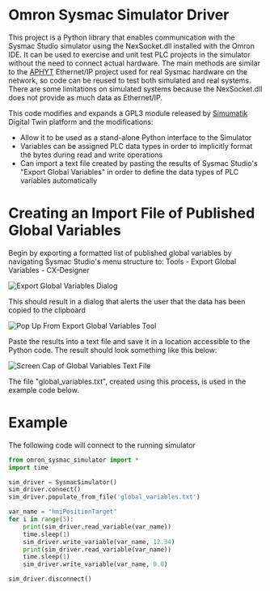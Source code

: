 # Omron Sysmac Simulator Driver

This project is a Python library that enables communication with the Sysmac Studio simulator using the NexSocket.dll installed with the Omron IDE. It can be used to exercise and unit test PLC projects in the simulator without the need to connect actual hardware. The main methods are similar to the [APHYT](https://github.com/aphyt/aphytcomm) Ethernet/IP project used for real Sysmac hardware on the network, so code can be reused to test both simulated and real systems. There are some limitations on simulated systems because the NexSocket.dll does not provide as much data as Ethernet/IP.

This code modifies and expands a GPL3 module released by [Simumatik](https://github.com/Simumatik) Digital Twin platform and the modifications:

- Allow it to be used as a stand-alone Python interface to the Simulator
- Variables can be assigned PLC data types in order to implicitly format the bytes during read and write operations
- Can import a text file created by pasting the results of Sysmac Studio's "Export Global Variables" in order to define the data types of PLC variables automatically

# Creating an Import File of Published Global Variables

Begin by exporting a formatted list of published global variables by navigating Sysmac Studio's menu structure to: Tools - Export Global Variables - CX-Designer 

![Export Global Variables Dialog](docs/img/2025-01-14_Export_Variables_Dialog.png)

This should result in a dialog that alerts the user that the data has been copied to the clipboard

![Pop Up From Export Global Variables Tool](docs/img/2025-01-14_Export_Pop_Up.png)

Paste the results into a text file and save it in a location accessible to the Python code. The result should look something like this below:

![Screen Cap of Global Variables Text File](docs/img/2025-01-14-global_variables.png)

The file "global_variables.txt", created using this process, is used in the example code below.

# Example
The following code will connect to the running simulator
```python
from omron_sysmac_simulator import *
import time

sim_driver = SysmacSimulator()
sim_driver.connect()
sim_driver.populate_from_file('global_variables.txt')

var_name = "hmiPositionTarget"
for i in range(5):
    print(sim_driver.read_variable(var_name))
    time.sleep(1)
    sim_driver.write_variable(var_name, 12.34)
    print(sim_driver.read_variable(var_name))
    time.sleep(1)
    sim_driver.write_variable(var_name, 0.0)

sim_driver.disconnect()
```
